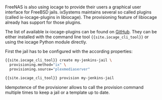 FreeNAS is also using iocage to provide their users a graphical user interface for FreeBSD jails.
ixSystems maintains several so called plugins (called ix-iocage-plugins in libiocage).
The provisioning feature of libiocage already has support for those plugins.

The list of available ix-iocage-plugins can be found on [GitHub](https://github.com/freenas/iocage-ix-plugins).
They can be either installed with the command line tool `{{site.iocage_cli_tool}}` or using the iocage Python module directly.

First the jail has to be configured with the according properties:

```sh
{{site.iocage_cli_tool}} create my-jenkins-jail \
  provisioning.method="ix" \
  provisioning.source="plexmediaserver"

{{site.iocage_cli_tool}} provision my-jenkins-jail
```

Idempotence of the provisioner allows to call the provision command multiple times to keep a jail or a template up to date.
